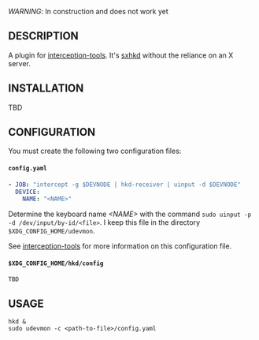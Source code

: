 *WARNING*: In construction and does not work yet

## DESCRIPTION
A plugin for [interception-tools](https://gitlab.com/interception/linux/tools). It's [sxhkd](https://github.com/baskerville/sxhkd) without the reliance on an X server.

## INSTALLATION
TBD

## CONFIGURATION
You must create the following two configuration files:
#### `config.yaml`
```yaml
- JOB: "intercept -g $DEVNODE | hkd-receiver | uinput -d $DEVNODE"
  DEVICE:
    NAME: "<NAME>"
```
Determine the keyboard name *\<NAME\>* with the command `sudo uinput -p -d /dev/input/by-id/<file>`. I keep this file in the directory `$XDG_CONFIG_HOME/udevmon`.

See [interception-tools](https://gitlab.com/interception/linux/tools) for more information on this configuration file.
#### `$XDG_CONFIG_HOME/hkd/config`
```
TBD
```
## USAGE
```
hkd &
sudo udevmon -c <path-to-file>/config.yaml
```
